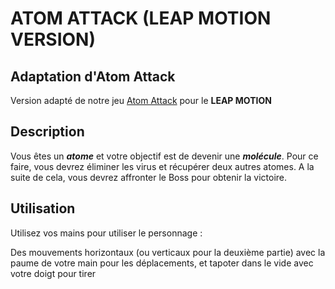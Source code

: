 # ATOM ATTACK (LEAP MOTION VERSION)

## Adaptation d'Atom Attack

Version adapté de notre jeu [Atom Attack](http://http://gameweek.mattieuvendeville.fr/) pour le __LEAP MOTION__

## Description

Vous êtes un ___atome___ et votre objectif est de devenir une ___molécule___.
Pour ce faire, vous devrez éliminer les virus et récupérer deux autres atomes.
A la suite de cela, vous devrez affronter le Boss pour obtenir la victoire.

## Utilisation

Utilisez vos mains pour utiliser le personnage :

Des mouvements horizontaux (ou verticaux pour la deuxième partie) avec la paume de votre main pour les déplacements,
et tapoter dans le vide avec votre doigt pour tirer
